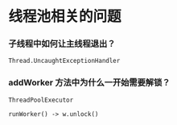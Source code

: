 # 线程池相关的问题

### 子线程中如何让主线程退出？

``Thread.UncaughtExceptionHandler``

### addWorker 方法中为什么一开始需要解锁？

``ThreadPoolExecutor``

``runWorker() -> w.unlock() ``

